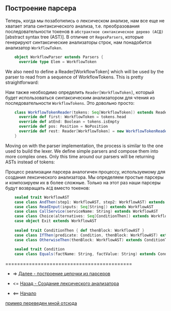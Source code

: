 ## Построение парсера

Теперь, когда мы позаботились о лексическом анализе, нам все еще не хватает этапа синтаксического анализа, т.е. 
преобразования последовательности токенов в `абстрактное синтаксическое дерево (АСД)` [abstract syntax tree (AST)]. 
В отличие от `RegexParsers`, которые генерируют синтаксические анализаторы строк, нам понадобится анализатор `WorkflowToken`.

<!-- code -->
```scala
    object WorkflowParser extends Parsers {
      override type Elem = WorkflowToken
```

We also need to define a Reader[WorkflowToken] which will be used by the parser to read from a sequence of WorkflowTokens. 
This is pretty straightforward:

Нам также необходимо определить `Reader[WorkflowToken]`, который будет использоваться синтаксическим анализатором для чтения 
из последовательности `WorkflowTokens`. Это довольно просто:

<!-- code -->
```scala
    class WorkflowTokenReader(tokens: Seq[WorkflowToken]) extends Reader[WorkflowToken] {
      override def first: WorkflowToken = tokens.head
      override def atEnd: Boolean = tokens.isEmpty
      override def pos: Position = NoPosition
      override def rest: Reader[WorkflowToken] = new WorkflowTokenReader(tokens.tail)
    }
```

Moving on with the parser implementation, the process is similar to the one used to build the lexer. 
We define simple parsers and compose them into more complex ones. 
Only this time around our parsers will be returning ASTs instead of tokens:

Процесс реализации парсера аналогичен процессу, используемому для создания лексического анализатора. 
Мы определяем простые парсеры и композируем их в более сложные. 
Только на этот раз наши парсеры будут возвращать `АСД` вместо токенов:

<!-- code -->
```scala
    sealed trait WorkflowAST
    case class AndThen(step1: WorkflowAST, step2: WorkflowAST) extends WorkflowAST
    case class ReadInput(inputs: Seq[String]) extends WorkflowAST
    case class CallService(serviceName: String) extends WorkflowAST
    case class Choice(alternatives: Seq[ConditionThen]) extends WorkflowAST
    case object Exit extends WorkflowAST
    
    sealed trait ConditionThen { def thenBlock: WorkflowAST }
    case class IfThen(predicate: Condition, thenBlock: WorkflowAST) extends ConditionThen
    case class OtherwiseThen(thenBlock: WorkflowAST) extends ConditionThen
    
    sealed trait Condition
    case class Equals(factName: String, factValue: String) extends Condition
```



===========================================

* => [Далее - построение цепочки из парсеров](https://github.com/steklopod/LexerParser)

* <= [Назад - Создание лексического анализатора](https://github.com/steklopod/LexerParser)

* <== [Начало](https://github.com/steklopod/LexerParser)


[пример переведен мной отсюда](https://enear.github.io/2016/03/31/parser-combinators/)

